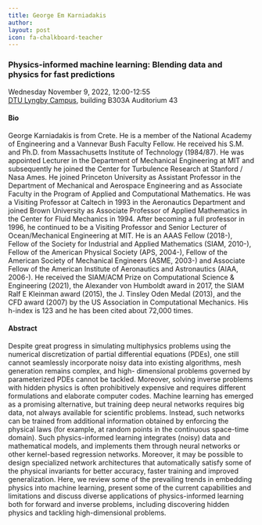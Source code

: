 ```yaml
---
title: George Em Karniadakis
author: 
layout: post
icon: fa-chalkboard-teacher
---
```


### Physics-informed machine learning: Blending data and physics for fast predictions

Wednesday November 9, 2022, 12:00-12:55  
[DTU Lyngby Campus](https://www.dtu.dk/english/about/campuses/dtu-lyngby-campus), building B303A Auditorium 43

#### Bio

George Karniadakis is from Crete. He is a member of the National Academy of Engineering and a Vannevar Bush Faculty Fellow. He received his S.M. and Ph.D. from Massachusetts Institute of Technology (1984/87). He was appointed Lecturer in the Department of Mechanical Engineering at MIT and subsequently he joined the Center for Turbulence Research at Stanford / Nasa Ames. He joined Princeton University as Assistant Professor in the Department of Mechanical and Aerospace Engineering and as Associate Faculty in the Program of Applied and Computational Mathematics. He was a Visiting Professor at Caltech in 1993 in the Aeronautics Department and joined Brown University as Associate Professor of Applied Mathematics in the Center for Fluid Mechanics in 1994. After becoming a full professor in 1996, he continued to be a Visiting Professor and Senior Lecturer of Ocean/Mechanical Engineering at MIT. He is an AAAS Fellow (2018-), Fellow of the Society for Industrial and Applied Mathematics (SIAM, 2010-), Fellow of the American Physical Society (APS, 2004-), Fellow of the American Society of Mechanical Engineers (ASME, 2003-) and Associate Fellow of the American Institute of Aeronautics and Astronautics (AIAA, 2006-). He received the SIAM/ACM Prize on Computational Science & Engineering (2021), the Alexander von Humboldt award in 2017, the SIAM Ralf E Kleinman award (2015), the J. Tinsley Oden Medal (2013), and the CFD award (2007) by the US Association in Computational Mechanics. His h-index is 123 and he has been cited about 72,000 times.

#### Abstract

Despite great progress in simulating multiphysics problems using the numerical discretization of partial differential equations (PDEs), one still cannot seamlessly incorporate noisy data into existing algorithms, mesh generation remains complex, and high- dimensional problems governed by parameterized PDEs cannot be tackled. Moreover, solving inverse problems with hidden physics is often prohibitively expensive and requires different formulations and elaborate computer codes. Machine learning has emerged as a promising alternative, but training deep neural networks requires big data, not always available for scientific problems. Instead, such networks can be trained from additional information obtained by enforcing the physical laws (for example, at random points in the continuous space-time domain). Such physics-informed learning integrates (noisy) data and mathematical models, and implements them through neural networks or other kernel-based regression networks. Moreover, it may be possible to design specialized network architectures that automatically satisfy some of the physical invariants for better accuracy, faster training and improved generalization. Here, we review some of the prevailing trends in embedding physics into machine learning, present some of the current capabilities and limitations and discuss diverse applications of physics-informed learning both for forward and inverse problems, including discovering hidden physics and tackling high-dimensional problems.

